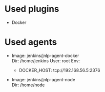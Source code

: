 # Used plugins
 - Docker

# Used agents
- Image: jenkins/jnlp-agent-docker<br>
  Dir: /home/jenkins
  User: root
  Env:
    - DOCKER_HOST: tcp://192.168.56.5:2376

- Image: jenkins/jnlp-agent-node<br>
  Dir: /home/node